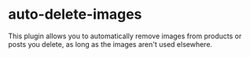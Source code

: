 # auto-delete-images
This plugin allows you to automatically remove images from products or posts you delete, as long as the images aren't used elsewhere.
